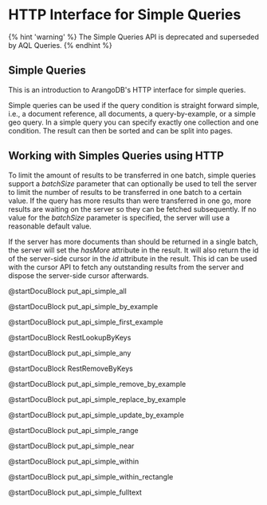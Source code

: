 HTTP Interface for Simple Queries
=================================

{% hint 'warning' %}
The Simple Queries API is deprecated and superseded by AQL Queries.
{% endhint %}

Simple Queries
--------------

This is an introduction to ArangoDB's HTTP interface for simple queries.

Simple queries can be used if the query condition is straight forward simple,
i.e., a document reference, all documents, a query-by-example, or a simple geo
query. In a simple query you can specify exactly one collection and one
condition. The result can then be sorted and can be split into pages.

Working with Simples Queries using HTTP
---------------------------------------

To limit the amount of results to be transferred in one batch, simple queries
support a *batchSize* parameter that can optionally be used to tell the server
to limit the number of results to be transferred in one batch to a certain
value. If the query has more results than were transferred in one go, more
results are waiting on the server so they can be fetched subsequently. If no
value for the *batchSize* parameter is specified, the server will use a
reasonable default value.

If the server has more documents than should be returned in a single batch, the
server will set the *hasMore* attribute in the result. It will also return the
id of the server-side cursor in the *id* attribute in the result.  This id can
be used with the cursor API to fetch any outstanding results from the server and
dispose the server-side cursor afterwards.

<!-- js/actions/api-simple.js -->
@startDocuBlock put_api_simple_all

<!-- js/actions/api-simple.js -->
@startDocuBlock put_api_simple_by_example

<!-- js/actions/api-simple.js -->
@startDocuBlock put_api_simple_first_example

<!-- arangod/RestHandler/RestSimpleHandler.cpp -->
@startDocuBlock RestLookupByKeys

<!-- js/actions/api-simple.js -->
@startDocuBlock put_api_simple_any

<!-- arangod/RestHandler/RestSimpleHandler.cpp -->
@startDocuBlock RestRemoveByKeys

<!-- js/actions/api-simple.js -->
@startDocuBlock put_api_simple_remove_by_example

<!-- js/actions/api-simple.js -->
@startDocuBlock put_api_simple_replace_by_example

<!-- js/actions/api-simple.js -->
@startDocuBlock put_api_simple_update_by_example

<!-- js/actions/api-simple.js -->
@startDocuBlock put_api_simple_range

<!-- js/actions/api-simple.js -->
@startDocuBlock put_api_simple_near

<!-- js/actions/api-simple.js -->
@startDocuBlock put_api_simple_within

<!-- js/actions/api-simple.js -->
@startDocuBlock put_api_simple_within_rectangle

<!-- js/actions/api-simple.js -->
@startDocuBlock put_api_simple_fulltext
